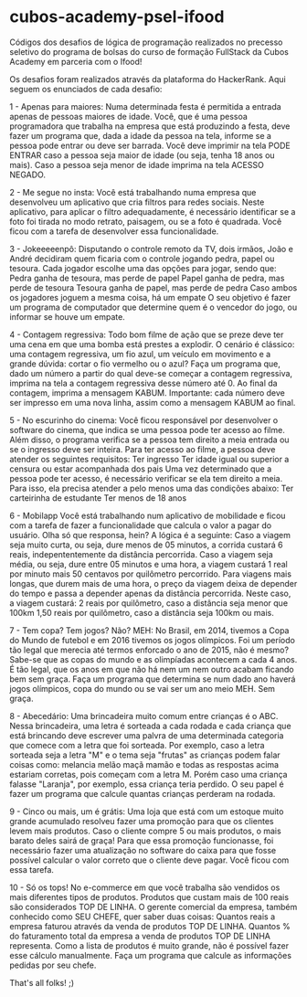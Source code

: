 # cubos-academy-psel-ifood

Códigos dos desafios de lógica de programação realizados no precesso seletivo do programa de bolsas do curso de formação FullStack da Cubos Academy em parceria com o Ifood!

Os desafios foram realizados através da plataforma do HackerRank.
Aqui seguem os enunciados de cada desafio:

1 - Apenas para maiores:
  Numa determinada festa é permitida a entrada apenas de pessoas maiores de idade. 
  Você, que é uma pessoa programadora que trabalha na empresa que está produzindo a festa, deve fazer um programa que, 
  dada a idade da pessoa na tela, informe se a pessoa pode entrar ou deve ser barrada.
  Você deve imprimir na tela PODE ENTRAR caso a pessoa seja maior de idade (ou seja, tenha 18 anos ou mais).
  Caso a pessoa seja menor de idade imprima na tela ACESSO NEGADO.
 
2 - Me segue no insta:
  Você está trabalhando numa empresa que desenvolveu um aplicativo que cria filtros para redes sociais. 
  Neste aplicativo, para aplicar o filtro adequadamente, é necessário identificar se a foto foi tirada no modo retrato, paisagem, ou se a foto é quadrada.
  Você ficou com a tarefa de desenvolver essa funcionalidade.
  
3 - Jokeeeeenpô:
  Disputando o controle remoto da TV, dois irmãos, João e André decidiram quem ficaria com o controle jogando pedra, papel ou tesoura.
  Cada jogador escolhe uma das opções para jogar, sendo que:
    Pedra ganha de tesoura, mas perde de papel
    Papel ganha de pedra, mas perde de tesoura
    Tesoura ganha de papel, mas perde de pedra
    Caso ambos os jogadores joguem a mesma coisa, há um empate
  O seu objetivo é fazer um programa de computador que determine quem é o vencedor do jogo, ou informar se houve um empate.
  
4 - Contagem regressiva:
  Todo bom filme de ação que se preze deve ter uma cena em que uma bomba está prestes a explodir. 
  O cenário é clássico: uma contagem regressiva, um fio azul, um veículo em movimento e a grande dúvida: cortar o fio vermelho ou o azul?
  Faça um programa que, dado um número a partir do qual deve-se começar a contagem regressiva, imprima na tela a contagem regressiva desse número até 0. 
  Ao final da contagem, imprima a mensagem KABUM.
  Importante: cada número deve ser impresso em uma nova linha, assim como a mensagem KABUM ao final.
  
5 - No escurinho do cinema:
  Você ficou responsável por desenvolver o software do cinema, que indica se uma pessoa pode ter acesso ao filme. 
  Além disso, o programa verifica se a pessoa tem direito a meia entrada ou se o ingresso deve ser inteira.
  Para ter acesso ao filme, a pessoa deve atender os seguintes requisitos:
    Ter ingresso
    Ter idade igual ou superior a censura ou estar acompanhada dos pais
  Uma vez determinado que a pessoa pode ter acesso, é necessário verificar se ela tem direito a meia. 
  Para isso, ela precisa atender a pelo menos uma das condições abaixo:
    Ter carteirinha de estudante
    Ter menos de 18 anos
    
6 - Mobilapp
  Você está trabalhando num aplicativo de mobilidade e ficou com a tarefa de fazer a funcionalidade que calcula o valor a pagar do usuário. 
  Olha só que responsa, hein? A lógica é a seguinte:
  Caso a viagem seja muito curta, ou seja, dure menos de 05 minutos, a corrida custará 6 reais, indepententemente da distância percorrida.
  Caso a viagem seja média, ou seja, dure entre 05 minutos e uma hora, a viagem custará 1 real por minuto mais 50 centavos por quilômetro percorrido.
  Para viagens mais longas, que durem mais de uma hora, o preço da viagem deixa de depender do tempo e passa a depender apenas da distância percorrida.
  Neste caso, a viagem custará:
    2 reais por quilômetro, caso a distância seja menor que 100km
    1,50 reais por quilômetro, caso a distância seja 100km ou mais.
    
7 - Tem copa? Tem jogos? Não? MEH:
  No Brasil, em 2014, tivemos a Copa do Mundo de futebol e em 2016 tivemos os jogos olímpicos. 
  Foi um período tão legal que merecia até termos enforcado o ano de 2015, não é mesmo?
  Sabe-se que as copas do mundo e as olimpíadas acontecem a cada 4 anos. É tão legal, que os anos em que não há nem um nem outro acabam ficando bem sem graça.
  Faça um programa que determina se num dado ano haverá jogos olímpicos, copa do mundo ou se vai ser um ano meio MEH. Sem graça.
  
8 - Abecedário:
  Uma brincadeira muito comum entre crianças é o ABC. Nessa brincadeira, 
  uma letra é sorteada a cada rodada e cada criança que está brincando deve escrever uma palvra de uma determinada categoria que comece com a letra que foi sorteada.
  Por exemplo, caso a letra sorteada seja a letra "M" e o tema seja "frutas" as crianças podem falar coisas como:
    melancia
    melão
    maçã
    mamão
  e todas as respostas acima estariam corretas, pois começam com a letra M.
  Porém caso uma criança falasse "Laranja", por exemplo, essa criança teria perdido.
  O seu papel é fazer um programa que calcule quantas crianças perderam na rodada.

9 - Cinco ou mais, um é grátis:
  Uma loja que está com um estoque muito grande acumulado resolveu fazer uma promoção para que os clientes levem mais produtos.
  Caso o cliente compre 5 ou mais produtos, o mais barato deles sairá de graça!
  Para que essa promoção funcionasse, foi necessário fazer uma atualização no software do caixa para que fosse possível calcular o valor correto que o cliente deve pagar.
  Você ficou com essa tarefa.
  
10 - Só os tops!
  No e-commerce em que você trabalha são vendidos os mais diferentes tipos de produtos. Produtos que custam mais de 100 reais são considerados TOP DE LINHA.
  O gerente comercial da empresa, também conhecido como SEU CHEFE, quer saber duas coisas:
    Quantos reais a empresa faturou através da venda de produtos TOP DE LINHA.
    Quantos % do faturamento total da empresa a venda de produtos TOP DE LINHA representa.
  Como a lista de produtos é muito grande, não é possível fazer esse cálculo manualmente. Faça um programa que calcule as informações pedidas por seu chefe.
  
That's all folks! ;)

